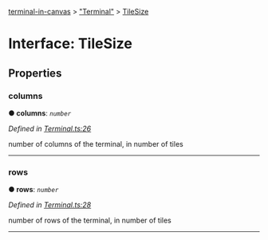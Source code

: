 [terminal-in-canvas](../README.md) > ["Terminal"](../modules/_terminal_.md) > [TileSize](../interfaces/_terminal_.tilesize.md)



# Interface: TileSize


## Properties
<a id="columns"></a>

###  columns

**●  columns**:  *`number`* 

*Defined in [Terminal.ts:26](https://github.com/danikaze/terminal-in-canvas/blob/04a5bae/src/Terminal.ts#L26)*



number of columns of the terminal, in number of tiles




___

<a id="rows"></a>

###  rows

**●  rows**:  *`number`* 

*Defined in [Terminal.ts:28](https://github.com/danikaze/terminal-in-canvas/blob/04a5bae/src/Terminal.ts#L28)*



number of rows of the terminal, in number of tiles




___


